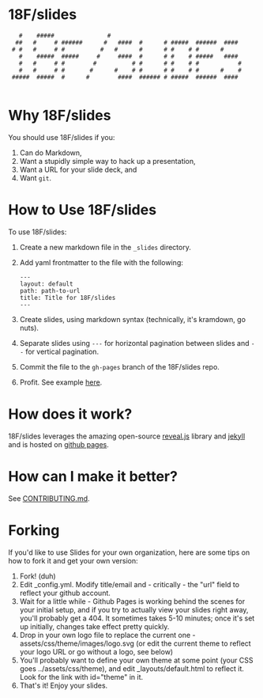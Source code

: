 # 18F/slides

```
   #    #####               #                                      
  ##   #     # ######      #   ####  #      # #####  ######  ####  
 # #   #     # #          #   #      #      # #    # #      #      
   #    #####  #####     #     ####  #      # #    # #####   ####  
   #   #     # #        #          # #      # #    # #           # 
   #   #     # #       #      #    # #      # #    # #      #    # 
 #####  #####  #      #        ####  ###### # #####  ######  ####  
                                                                   
```
# Why 18F/slides

You should use 18F/slides if you:

1. Can do Markdown,
2. Want a stupidly simple way to hack up a presentation,
3. Want a URL for your slide deck, and
4. Want `git`.

# How to Use 18F/slides

To use 18F/slides:

1. Create a new markdown file in the `_slides` directory.
2. Add yaml frontmatter to the file with the following:

	```
	---
	layout: default
	path: path-to-url
	title: Title for 18F/slides
	---
	```

3. Create slides, using markdown syntax (technically, it's kramdown, go nuts).
4. Separate slides using `---` for horizontal pagination between slides and `--` for vertical pagination.
5. Commit the file to the `gh-pages` branch of the 18F/slides repo.
6. Profit. See example [here](http://18f.github.io/slides/sample/#/).

# How does it work?

18F/slides leverages the amazing open-source [reveal.js](https://github.com/hakimel/reveal.js/) library and [jekyll](http://jekyllrb.com) and is hosted on [github pages](https://pages.github.com/).

# How can I make it better?

See [CONTRIBUTING.md](https://github.com/18F/slides/blob/gh-pages/CONTRIBUTING.md).

# Forking
If you'd like to use Slides for your own organization, here are some tips on how to fork it and get your own version:

1. Fork! (duh)
2. Edit _config.yml. Modify title/email and - critically - the "url" field to reflect your github account.
3. Wait for a little while - Github Pages is working behind the scenes for your initial setup,  and if you try to actually view your slides right away, you'll probably get a 404. It sometimes takes 5-10 minutes; once it's set up initially, changes take effect pretty quickly.
3. Drop in your own logo file to replace the current one - assets/css/theme/images/logo.svg (or edit the current theme to reflect your logo URL or go without a logo, see below)
4. You'll probably want to define your own theme at some point (your CSS goes ../assets/css/theme), and edit _layouts/default.html to reflect it. Look for the link with id="theme" in it.
5. That's it! Enjoy your slides.
